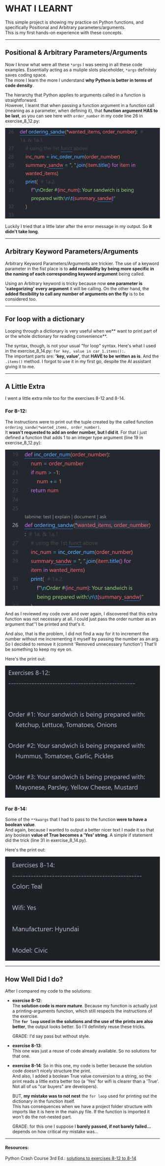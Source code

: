 
# WHAT I LEARNT

This simple project is showing my practice on Python functions, and specifically Positional and Arbitrary parameters/arguments.  
This is my first hands-on experience with these concepts. 

---

## Positional & Arbitrary Parameters/Arguments

Now I know what were all these `*args`  I was seeing in all these code examples. Essentially acting as a muliple slots placeholder, `*args` definitely saves coding space.  
The more I learn the more I understand **why Python is better in terms of code density**. 

The hierarchy that Python applies to arguments called in a function is straightforward.  
However, I learnt that when passing a function argument in a function call (meaning as a parameter, when defining it), that **function argument HAS to be last**, as you can see here with `order_number` in my code line 26 in exercise_8_12.py: 

![alt text](image-4.png)

Luckily I tried that a little later after the error message in my output. So **it didn't take long**. 

---

## Arbitrary Keyword Parameters/Arguments

Arbitrary Keyword Parameters/Arguments are trickier. The use of a keyword parameter in the fist place is to **add readability by being more specific in the naming of each corresponding keyword argument** being called. 

Using an Arbitrary keyword is tricky because now **one parameter is 'categorizing' every argument** it will be calling. On the other hand, the **added flexibility to call any number of arguments on the fly** is to be considered too. 

--- 

## For loop with a dictionary

Looping through a dictionary is very useful when we** want to print part of or the whole dictionary for reading convenience**.  

The syntax, though, is not your usual "for loop" syntax. Here's what I used in the exercise_8_14.py: `for key, value in car_1.items():`.  
The important parts are: **'key, value'**, that **HAVE to be written as is**. And the  `.items()` method. I forgot to use it in my first go, despite the AI assistant giving it to me. 

--- 

## A Little Extra

I went a little extra mile too for the exercises 8-12 and 8-14.

### For 8-12:  

The instructions were to print out the tuple created by the called function `ordering_sandw(*wanted_items, order_number)`.  
It **wasn't requested to add an order number, but I did it**. For that I just defined a function that adds 1 to an integer type argument (line 19 in exercise_8_12.py):  

![alt text](image-1.png)

And as I reviewed my code over and over again, I discovered that this extra function was not necessary at all. I could just pass the order number as an argument that''l be printed and that's it. 

And also, that is the problem, I did not find a way for it to increment the number without me incrementing it myself by passing the number as an arg. So I decided to remove it (commit 'Removed unnecessary function')
That'll be something to keep my eye on. 

Here's the print out:  

![alt text](image-2.png)

### For 8-14:  

Some of the `**kwargs` that I had to pass to the function **were to have a boolean value**.  
And again, because I wanted to output a better nicer text I made it so that any boolean **value of True becomes a 'Yes' string**. A simple if statement did the trick (line 31 in exercise_8_14.py).  

Here's the print out: 

![alt text](image-3.png)

--- 

## How Well Did I do?

After I compared my code to the solutions: 
- **exercise 8-12**:  
  The **solution code is more mature**. Because my function is actually just a printing-arguments function, which still respects the instructions of the exercise.  
  The **`for loop` used in the solutions and the use of the prints are also better**, the output looks better. So I'll definitely reuse these tricks.  

  GRADE: I'd say pass but without style. 

- **exercise 8-13**:  
  This one was just a reuse of code already available. So no solutions for that one. 

- **exercise 8-14**:
  So in this one, my code is better because the solution code doesn't nicely structure the print.  
  And also, I added a boolean True value conversion to a string, so the print reads a little extra better too (a 'Yes' for wifi is clearer than a 'True'. Not all of us "car buyers" are developers). 

  BUT, **my mistake was to not nest** the `for loop` used for printing out the dictionary in the function itself.  
  This has consequences when we have a project folder structure with imports like it is here in the main.py file. If the function is imported it won't do the not-nested part. 

  GRADE: for this one I suppose I **barely passed, if not barely failed...** depends on how critical my mistake was... 

---

#### Resources:
Python Crash Course 3rd Ed.: [solutions to exercises 8-12 to 8-14](https://ehmatthes.github.io/pcc_3e/solutions/chapter_8/#8-12-sandwiches)  

